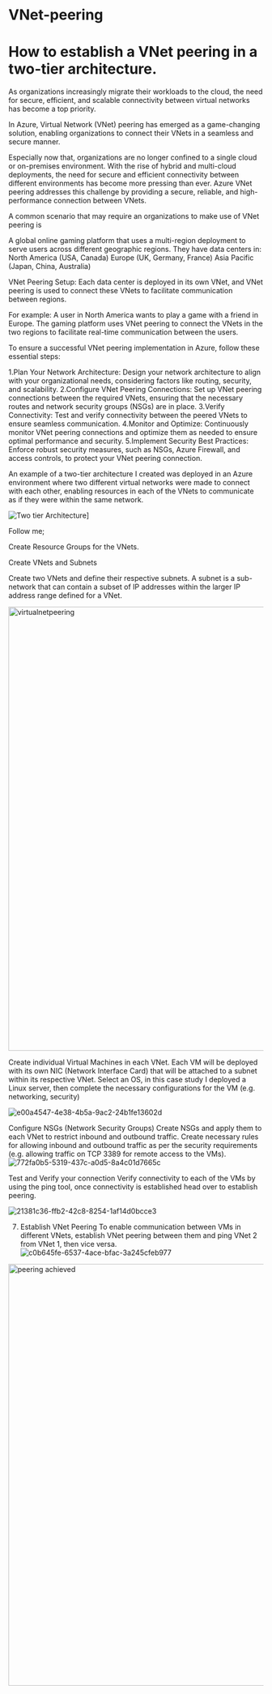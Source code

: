 # VNet-peering
# How to establish a VNet peering in a two-tier architecture.
As organizations increasingly migrate their workloads to the cloud, the need for secure, efficient, and scalable connectivity between virtual networks has become a top priority.

In Azure, Virtual Network (VNet) peering has emerged as a game-changing solution, enabling organizations to connect their VNets in a seamless and secure manner.

Especially now that, organizations are no longer confined to a single cloud or on-premises environment. With the rise of hybrid and multi-cloud deployments, the need for secure and efficient connectivity between different environments has become more pressing than ever. Azure VNet peering addresses this challenge by providing a secure, reliable, and high-performance connection between VNets.

 A common scenario that may require an organizations to make use of VNet peering  is

A global online gaming platform that uses a multi-region deployment to serve users across different geographic regions. They have data centers in:
North America (USA, Canada)
Europe (UK, Germany, France)
Asia Pacific (Japan, China, Australia)

VNet Peering Setup: Each data center is deployed in its own VNet, and VNet peering is used to connect these VNets to facilitate communication between regions. 

For example:
A user in North America wants to play a game with a friend in Europe. The gaming platform uses VNet peering to connect the VNets in the two regions to facilitate real-time communication between the users.

To ensure a successful VNet peering implementation in Azure, follow these essential steps:

1.Plan Your Network Architecture: Design your network architecture to align with your organizational needs, considering factors like routing, security, and scalability.
2.Configure VNet Peering Connections: Set up VNet peering connections between the required VNets, ensuring that the necessary routes and network security groups (NSGs) are in place.
3.Verify Connectivity: Test and verify connectivity between the peered VNets to ensure seamless communication.
4.Monitor and Optimize: Continuously monitor VNet peering connections and optimize them as needed to ensure optimal performance and security.
5.Implement Security Best Practices: Enforce robust security measures, such as NSGs, Azure Firewall, and access controls, to protect your VNet peering connection.


An example of a two-tier architecture I created was deployed in an Azure environment where two different virtual networks were made to connect with each other, enabling resources in each of the VNets to communicate as if they were within the same network.

![Two tier Architecture](https://github.com/user-attachments/assets/6c2e6992-204b-46d8-ab35-796eaf5ce7a4)]


Follow me;

Create Resource Groups for the VNets.

Create VNets and Subnets

Create two VNets and define their respective subnets. A subnet is a sub-network that can contain a subset of IP addresses within the larger IP address range defined for a VNet.

<img width="877" alt="virtualnetpeering" src="https://github.com/user-attachments/assets/8ba3a7c3-1da5-439a-aee4-b5bd341d0605">

Create individual Virtual Machines in each VNet. Each VM will be deployed with its own NIC (Network Interface Card) that will be attached to a subnet within its respective VNet. Select an OS, in this case study I deployed a Linux server, then complete the necessary configurations for the VM (e.g. networking, security)

![e00a4547-4e38-4b5a-9ac2-24b1fe13602d](https://github.com/user-attachments/assets/cbcc9279-f28a-4cc6-9084-154f7b5ffe6d)

Configure NSGs (Network Security Groups)
Create NSGs and apply them to each VNet to restrict inbound and outbound traffic. Create necessary rules for allowing inbound and outbound traffic as per the security requirements (e.g. allowing traffic on TCP 3389 for remote access to the VMs).
![772fa0b5-5319-437c-a0d5-8a4c01d7665c](https://github.com/user-attachments/assets/6ed14b6d-dbaa-41b0-a3b4-df6bbc0c53e2)

Test and Verify your connection
Verify connectivity to each of the VMs by using the ping tool, once connectivity is established head over to establish peering.

![21381c36-ffb2-42c8-8254-1af14d0bcce3](https://github.com/user-attachments/assets/5714caf2-1753-4774-b014-81b01c5af671)

7. Establish VNet Peering
To enable communication between VMs in different VNets, establish VNet peering between them and ping VNet 2 from VNet 1, then vice versa.
![c0b645fe-6537-4ace-bfac-3a245cfeb977](https://github.com/user-attachments/assets/90537c57-ac86-442a-8010-1bcbd7da67d9)

<img width="833" alt="peering achieved" src="https://github.com/user-attachments/assets/3302f319-a24f-40b7-8801-939dbf007100">

